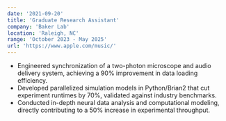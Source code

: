 ```yaml
---
date: '2021-09-20'
title: 'Graduate Research Assistant'
company: 'Baker Lab'
location: 'Raleigh, NC'
range: 'October 2023 - May 2025'
url: 'https://www.apple.com/music/'
---
```


- Engineered synchronization of a two-photon microscope and audio delivery system, achieving a 90% improvement in data loading efficiency.
- Developed parallelized simulation models in Python/Brian2 that cut experiment runtimes by 70%, validated against industry benchmarks.
- Conducted in-depth neural data analysis and computational modeling, directly contributing to a 50% increase in experimental throughput.
